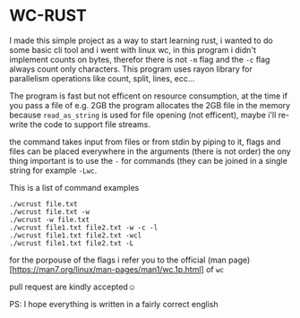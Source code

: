 # WC-RUST

I made this simple project as a way to start learning rust, i wanted to do some basic cli tool and i went with linux wc, in this program i didn't implement counts on bytes, therefor there is not `-m` flag and the `-c` flag always count only characters. This program uses rayon library for parallelism operations like count, split, lines, ecc...

The program is fast but not efficent on resource consumption, at the time if you pass a file of e.g. 2GB the program allocates the 2GB file in the memory because `read_as_string` is used for file opening (not efficent), maybe i'll re-write the code to support file streams.

the command takes input from files or from stdin by piping to it, flags and files can be placed everywhere in the arguments (there is not order) the ony thing important is to use the `-` for commands (they can be joined in a single string for example `-Lwc`.

This is a list of command examples
```
./wcrust file.txt
./wcrust file.txt -w
./wcrust -w file.txt
./wcrust file1.txt file2.txt -w -c -l
./wcrust file1.txt file2.txt -wcl
./wcrust file1.txt file2.txt -L
```

for the porpouse of the flags i refer you to the official (man page)[https://man7.org/linux/man-pages/man1/wc.1p.html] of `wc` 

pull request are kindly accepted☺️

PS: I hope everything is written in a fairly correct english
